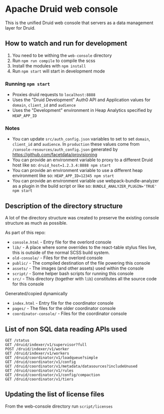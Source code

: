 <!--
  ~ Licensed to the Apache Software Foundation (ASF) under one
  ~ or more contributor license agreements.  See the NOTICE file
  ~ distributed with this work for additional information
  ~ regarding copyright ownership.  The ASF licenses this file
  ~ to you under the Apache License, Version 2.0 (the
  ~ "License"); you may not use this file except in compliance
  ~ with the License.  You may obtain a copy of the License at
  ~
  ~   http://www.apache.org/licenses/LICENSE-2.0
  ~
  ~ Unless required by applicable law or agreed to in writing,
  ~ software distributed under the License is distributed on an
  ~ "AS IS" BASIS, WITHOUT WARRANTIES OR CONDITIONS OF ANY
  ~ KIND, either express or implied.  See the License for the
  ~ specific language governing permissions and limitations
  ~ under the License.
  -->

# Apache Druid web console

This is the unified Druid web console that servers as a data management layer for Druid.

## How to watch and run for development

1. You need to be withing the `web-console` directory
2. Run `npm run compile` to compile the scss
3. Install the modules with `npm install`
4. Run `npm start` will start in development mode

### Running `npm start`
* Proxies druid requests to `localhost:8888`
* Uses the "Druid Development" Auth0 API and Application values for `domain`, `client_id` and `audience`
* Uses the "Development" environment in Heap Analytics specified by `HEAP_APP_ID`

### Notes
* You can update `src/auth_config.json` variables to set to set `domain`, `client_id` and `audience`. In `production` these values come from `/console-resources/auth_config.json` generated by https://github.com/facetdata/provisioning
* You can provide an environment variable to proxy to a different Druid host like so: `druid_host=1.2.3.4:8888 npm start`
* You can provide an environment variable to use a different heap environment like so: `HEAP_APP_ID=12345 npm start`
* You can provide an environment variable use webpack-bundle-analyzer as a plugin in the build script or like so: `BUNDLE_ANALYZER_PLUGIN='TRUE' npm start`

## Description of the directory structure

A lot of the directory structure was created to preserve the existing console structure as much as possible.

As part of this repo:

- `console.html` - Entry file for the overlord console
- `lib/` - A place where some overrides to the react-table stylus files live, this is outside of the normal SCSS build system.
- `old-console/` - Files for the overlord console
- `public/` - The compiled destination of the file powering this console
- `assets/` - The images (and other assets) used within the console
- `script/` - Some helper bash scripts for running this console
- `src/` - This directory (together with `lib`) constitutes all the source code for this console

Generated/copied dynamically

- `index.html` - Entry file for the coordinator console
- `pages/` - The files for the older coordinator console
- `coordinator-console/` - Files for the coordinator console

## List of non SQL data reading APIs used

```
GET /status
GET /druid/indexer/v1/supervisor?full
POST /druid/indexer/v1/worker
GET /druid/indexer/v1/workers
GET /druid/coordinator/v1/loadqueue?simple
GET /druid/coordinator/v1/config
GET /druid/coordinator/v1/metadata/datasources?includeUnused
GET /druid/coordinator/v1/rules
GET /druid/coordinator/v1/config/compaction
GET /druid/coordinator/v1/tiers
```

## Updating the list of license files

From the web-console directory run `script/licenses`
